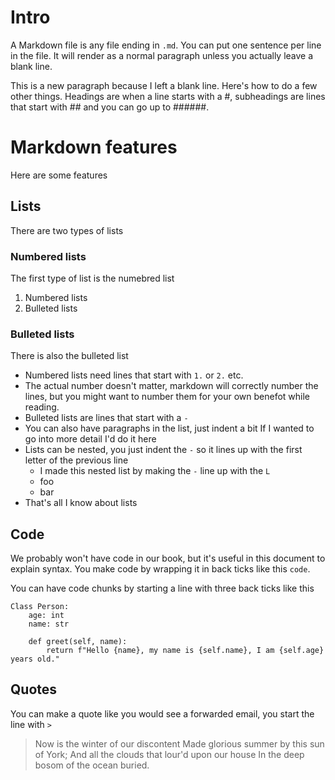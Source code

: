 # Intro

A Markdown file is any file ending in `.md`.
You can put one sentence per line in the file.
It will render as a normal paragraph unless you actually leave a blank line.

This is a new paragraph because I left a blank line. Here's how to do a few other things. Headings are when a line starts with a #, subheadings are lines that start with ## and you can go up to ######.

# Markdown features

Here are some features

## Lists

There are two types of lists

### Numbered lists

The first type of list is the numebred list

1. Numbered lists
2. Bulleted lists

### Bulleted lists

There is also the bulleted list

- Numbered lists need lines that start with `1.` or `2.` etc.
- The actual number doesn't matter, markdown will correctly number the lines, but you might want to number them for your own benefot while reading.
- Bulleted lists are lines that start with a `-`
- You can also have paragraphs in the list, just indent a bit
  If I wanted to go into more detail I'd do it here
- Lists can be nested, you just indent the `-` so it lines up with the first letter of the previous line
  - I made this nested list by making the `-` line up with the `L`
  - foo
  - bar
- That's all I know about lists

## Code

We probably won't have code in our book, but it's useful in this document to explain syntax. You make code by wrapping it in back ticks like this `code`.

You can have code chunks by starting a line with three back ticks like this
```
Class Person:
    age: int
    name: str
    
    def greet(self, name):
        return f"Hello {name}, my name is {self.name}, I am {self.age} years old."
```

## Quotes

You can make a quote like you would see a forwarded email, you start the line with `>`

> Now is the winter of our discontent
> Made glorious summer by this sun of York;
> And all the clouds that lour'd upon our house
> In the deep bosom of the ocean buried.
